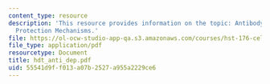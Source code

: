 ```yaml
---
content_type: resource
description: 'This resource provides information on the topic: Antibody Dependent
  Protection Mechanisms.'
file: https://ol-ocw-studio-app-qa.s3.amazonaws.com/courses/hst-176-cellular-and-molecular-immunology-fall-2005/55541d9ff013a07b2527a955a2229ce6_hdt_anti_dep.pdf
file_type: application/pdf
resourcetype: Document
title: hdt_anti_dep.pdf
uid: 55541d9f-f013-a07b-2527-a955a2229ce6
---
```

